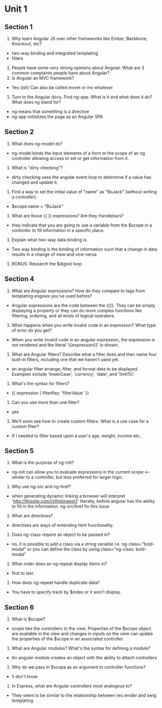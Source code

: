 # Unit 1

## Section 1
1. Why learn Angular JS over other frameworks like Ember, Backbone, Knockout, etc?
 - two-way binding and integrated templating
 - filters
1. People have some very strong opinions about Angular. What are 3 common complaints people have about Angular?
1. Is Angular an MVC framework?
 - Yes (ish) Can also be called mvvm or mv whatever
1. Turn to the Angular docs. Find ng-app. What is it and what does it do? What does ng stand for?
 - ng means that something is a directive
 - ng-app initializes the page as an Angular SPA

## Section 2
1. What does ng-model do?
- ng-model binds the input elements of a form to the scope of an ng controller allowing access to set or get information from it.
1. What is "dirty checking"?
- dirty checking uses the angular event loop to determine if a value has changed and update it.
1. Find a way to set the initial value of "name" as "BoJack" (without writing a controller).
- $scope.name = "BoJack"
1. What are those {{ }} expressions? Are they Handlebars?
- they indicate that you are going to use a variable from the $scope in a controller to fill information in a specific place.
1. Explain what two-way data binding is.
- Two way binding is the binding of information such that a change in data results in a change of view and vice-versa
1. BONUS: Research the $digest loop

## Section 4
1. What are Angular expressions? How do they compare to tags from templating engines you've used before?
- Angular expressions are the code between the {{}}. They can be simply displaying a property or they can do more complex functions like filtering, ordering, and all kinds of logical operators.
1. What happens when you write invalid code in an expression? What type of error do you get?
- When you write invalid code in an angular expression, the expression is not rendered and the literal '{{expression}}' is shown.
1. What are Angular filters? Describe what a filter does and then name four built-in filters, including one that we haven't used yet.
- an angular filter arrange, filter, and format data to be displayed. Examples include 'lowerCase', 'currency', 'date', and 'limitTo'.
1. What's the syntax for filters?
- {{ expression | filterKey: 'filterValue' }}
1. Can you use more than one filter?
- yes
1. We'll soon see how to create custom filters. What is a use case for a custom filter?
- If I needed to filter based upon a user's age, weight, income etc..

## Section 5
1. What is the purpose of ng-init?
- ng-init can allow you to evaluate expressions in the current scope <-- similar to a controller, but less preferred for larger logic.
1. Why use ng-src and ng-href?
- when generating dynamic linking a browser will interpret 'http://thissite.com/{{thisImage}}' literally, before angular has the ability to fill in the information. ng-src/href fix this issue
1. What are directives?
- directives are ways of extending html functionality.
1. Does ng-class require an object to be passed in?
- no, it is possible to add a class via a string variable i.e. ng-class="bold-modal" or you can define the class by using class="ng-class: bold-modal"
1. What order does an ng-repeat display items in?
- first to last.
1. How does ng-repeat handle duplicate data?
- You have to specify track by $index or it won't display.

## Section 6
1. What is $scope?
- scope ties the controllers to the view. Properties of the $scope object are available in the view and changes in inputs on the view can update the properties of the $scope in an associated controller.
1. What are Angular modules? What's the syntax for defining a module?
- An angular module creates an object with the ability to attach controllers
1. Why do we pass in $scope as an argument to controller functions?
- !I don't know
1. In Express, what are Angular controllers most analogous to?
- They seem to be similar to the relationship between res.render and swig templating.
